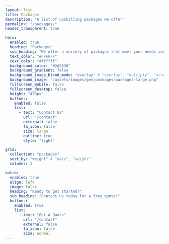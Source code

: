 ```yaml
---
layout: list
title: Packages
description: "A list of upskilling packages we offer"
permalink: "/packages/"
header_transparent: true

hero:
  enabled: true
  heading: "Packages"
  sub_heading: "We offer a variety of packages that meet your needs and your budget."
  text_color: "#FFFFFF"
  text_color: "#ffffff"
  background_color: "#2d2830"
  background_gradient: false
  background_image_blend_mode: "overlay" # "overlay", "multiply", "screen"
  background_image: "/assets/images/gen/packages/packages-large.png"
  fullscreen_mobile: false
  fullscreen_desktop: false
  height: "450px"
  buttons:
    enabled: false
    list:
      - text: "Contact Us"
        url: "/contact"
        external: false
        fa_icon: false
        size: large
        outline: true
        style: "light"

grid:
  collection: "packages"
  sort_by: "weight" # "date", "weight"
  columns: 3

outro:
  enabled: true
  align: left
  image: false
  heading: "Ready to get started?"
  sub_heading: "Contact us today for a free quote!"
  buttons:
    enabled: true
    list:
      - text: "Get A Quote"
        url: "/contact"
        external: false
        fa_icon: false
        size: normal
---
```


